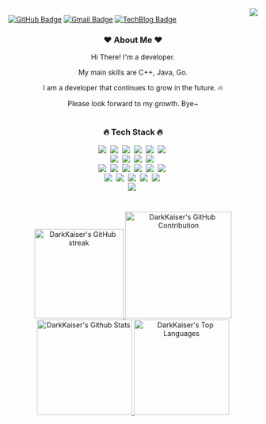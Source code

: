 <a href="https://hits.seeyoufarm.com">
  <img align="right" src="https://hits.seeyoufarm.com/api/count/incr/badge.svg?url=https%3A%2F%2Fgithub.com%2FDarkKaiser%2Fhit-counter&count_bg=%2379C83D&title_bg=%23555555&icon=&icon_color=%23E7E7E7&title=Visitors&edge_flat=false"/>
</a>

[![GitHub Badge](https://img.shields.io/badge/-DarkKaiser-grey?style=flat&logo=github&logoColor=white&link=https://github.com/DarkKaiser/)](https://www.github.com/DarkKaiser/) 
[![Gmail Badge](https://img.shields.io/badge/-darkkaiser@gmail.com-c14438?style=flat&logo=Gmail&logoColor=white&link=mailto:darkkaiser@gmail.com)](mailto:darkkaiser@gmail.com) 
[![TechBlog Badge](https://img.shields.io/badge/Tech%20Blog-yellow?style=flat&logo=GitHub%20Sponsors&logoColor=white)](http://www.darkkaiser.com/)

<div align="center">

<h3><b>❤️ About Me ❤️</b></h3>
<p>Hi There! I'm a developer.</p>
<p>My main skills are C++, Java, Go.</p>
<p>I am a developer that continues to grow in the future. 🔥</p>
<p>Please look forward to my growth. Bye~</p>

#
<h3>🔥 Tech Stack 🔥</h3>

<p>
  <img src="https://img.shields.io/badge/c-%2300599C.svg?style=flat&logo=c&logoColor=white"/>&nbsp;
  <img src="https://img.shields.io/badge/C++-00599C?style=flat&logo=cplusplus&logoColor=white"/>&nbsp;
  <img src="https://img.shields.io/badge/java-%23ED8B00.svg?style=flat&logo=openjdk&logoColor=white"/>&nbsp;
  <img src="https://img.shields.io/badge/Go-00ADD8?style=flat&logo=Go&logoColor=white"/>&nbsp;
  <img src="https://img.shields.io/badge/Python-3766AB?style=flat&logo=Python&logoColor=white"/>&nbsp;
  <img src="https://img.shields.io/badge/Javascript-ffb13b?style=flat&logo=javascript&logoColor=white"/>&nbsp;
  <br/>
  <img src="https://img.shields.io/badge/Microsoft%20SQL%20Server-CC2927?style=flat&logo=microsoft%20sql%20server&logoColor=white"/>&nbsp;
  <img src="https://img.shields.io/badge/Mysql-E6B91E?style=flat&logo=MySql&logoColor=white"/>&nbsp;
  <img src="https://img.shields.io/badge/MariaDB-003545?style=flat&logo=mariadb&logoColor=white"/>&nbsp;
  <img src="https://img.shields.io/badge/sqlite-%2307405e.svg?style=flat&logo=sqlite&logoColor=white"/>&nbsp;
  <br/>
  <img src="https://img.shields.io/badge/Visual%20Studio-5C2D91.svg?style=flat&logo=visual-studio&logoColor=white"/>&nbsp;
  <img src="https://img.shields.io/badge/Visual%20Studio%20Code-0078d7.svg?style=flat&logo=visual-studio-code&logoColor=white"/>&nbsp;
  <img src="https://img.shields.io/badge/IntelliJIDEA-000000.svg?style=flat&logo=intellij-idea&logoColor=white"/>&nbsp;
  <img src="https://img.shields.io/badge/GoLand-0f0f0f?&style=flat&logo=goland&logoColor=white"/>&nbsp;
  <img src="https://img.shields.io/badge/Eclipse-FE7A16.svg?style=flat&logo=Eclipse&logoColor=white"/>&nbsp;  
  <img src="https://img.shields.io/badge/sublime_text-%23575757.svg?style=flat&logo=sublime-text&logoColor=important"/>&nbsp;
  <br/>
  <img src="https://img.shields.io/badge/GitHub-gray?style=flat&logo=GitHub&logoColor=black"/>&nbsp;
  <img src="https://img.shields.io/badge/Git-blue?style=flat&logo=Git&logoColor=F05032"/>&nbsp;
  <img src="https://img.shields.io/badge/Docker-2496ED?style=flat&logo=Docker&logoColor=white"/>&nbsp;
  <img src="https://img.shields.io/badge/jenkins-%232C5263.svg?style=flat&logo=jenkins&logoColor=white"/>&nbsp;
  <img src="https://img.shields.io/badge/Notion-b4f5bd?style=flat&logo=Notion&logoColor=black"/>&nbsp;
  <br/>
  <img src="https://img.shields.io/badge/Linux-FCC624?style=flat&logo=linux&logoColor=black">&nbsp;
</p>

#
<a href="https://github.com/DarkKaiser">
  <img src="https://github-readme-streak-stats.herokuapp.com/?user=DarkKaiser&theme=dracula&border=7F3FBF&background=0D1117" alt="DarkKaiser's GitHub streak" height="180px"/>
</a>

<a href="https://github.com/DarkKaiser">
  <img src="http://github-profile-summary-cards.vercel.app/api/cards/profile-details?username=DarkKaiser&theme=dracula" alt="DarkKaiser's GitHub Contribution" height="215px"/>
</a>

<a href="https://github.com/DarkKaiser">
  <img alt="DarkKaiser's Github Stats" src="https://github-readme-stats.vercel.app/api?username=DarkKaiser&count_private=true&theme=dracula&hide_rank=false&rank_icon=github" height="192px" />
</a>
<a href="https://github.com/DarkKaiser">
  <img alt="DarkKaiser's Top Languages" src="https://github-readme-stats.vercel.app/api/top-langs/?username=DarkKaiser&langs_count=8&layout=compact&theme=dracula" height="192px" />
</a>

</div>
